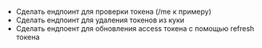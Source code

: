 - Сделать ендпоинт для проверки токена (/me к примеру)
- Сделать ендпоинт для удаления токенов из куки
- Сделать ендпоент для обновления access токена с помощью refresh токена
